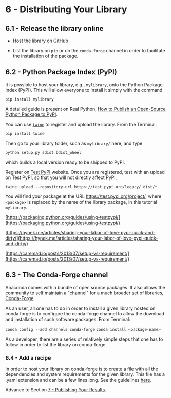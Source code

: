 # 6 - Distributing Your Library


## 6.1 - Release the library online

- Host the library on GitHub

- List the library on `pip` or on the `conda-forge` channel in order to facilitate the installation of the package.


## 6.2 - Python Package Index (PyPI)

It is possible to host your library, e.g., `mylibrary`, onto the Python Package Index (PyPI). This will allow everyone to install it simply with the command

```
pip install mylibrary
```

A detailed guide is present on Real Python, [How to Publish an Open-Source Python Package to PyPI](https://realpython.com/pypi-publish-python-package/).

You can use [`twine`](https://pypi.org/project/twine/) to register and upload the library. From the Terminal:

```
pip install twine
```
Then go to your library folder, such as `mylibrary/` here, and type

```
python setup.py sdist bdist_wheel
```

which builds a local version ready to be shipped to PyPI.

Register on [Test PyPI](https://packaging.python.org/guides/using-testpypi/) website. Once you are registered, test with an upload on Test PyPI, so that you will not directly affect PyPI,

```
twine upload --repository-url https://test.pypi.org/legacy/ dist/*
```

You will find your package at the URL
[https://test.pypi.org/project/<package>](https://test.pypi.org/project/<packaget>), where `<package>` is replaced by the name of the library package, in this tutorial `mylibrary`.

[https://packaging.python.org/guides/using-testpypi/](https://packaging.python.org/guides/using-testpypi/)


[https://hynek.me/articles/sharing-your-labor-of-love-pypi-quick-and-dirty/](https://hynek.me/articles/sharing-your-labor-of-love-pypi-quick-and-dirty/)

[https://caremad.io/posts/2013/07/setup-vs-requirement/](https://caremad.io/posts/2013/07/setup-vs-requirement/)

## 6.3 - The Conda-Forge channel
Anaconda comes with a bundle of open source packages.
It also allows the community to self maintain a "channel" for a much broader set of libraries, [Conda-Forge](https://conda-forge.org/).

As an user, all one has to do in order to install a given library hosted on conda forge is to configure the conda-forge channel to allow the download and installation of such software packages. From Terminal:

`conda config --add channels conda-forge`
`conda install <package-name>`

As a developer, there are a series of relatively simple steps that one has to follow in order to list the library on conda-forge.

### 6.4 - Add a recipe
In order to host your library on conda-forge is to create a file with all the dependencies and system requirements for the given library.
This file has a .yaml extension and can be a few lines long. See the guidelines [here](https://conda-forge.org/docs/recipe.html).


Advance to Section [7 - Publishing Your Results](7-publish.md).
